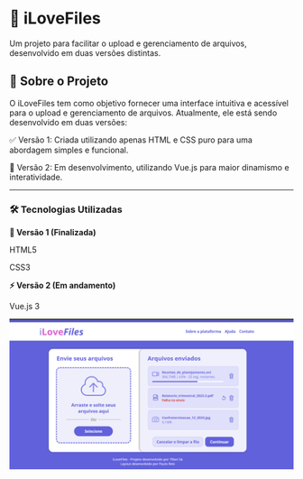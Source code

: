 <h1>💾 iLoveFiles</h1>

Um projeto para facilitar o upload e gerenciamento de arquivos, desenvolvido em duas versões distintas.

<h2>📌 Sobre o Projeto</h2>

O iLoveFiles tem como objetivo fornecer uma interface intuitiva e acessível para o upload e gerenciamento de arquivos. Atualmente, ele está sendo desenvolvido em duas versões:

✅ Versão 1: Criada utilizando apenas HTML e CSS puro para uma abordagem simples e funcional.

🚀 Versão 2: Em desenvolvimento, utilizando Vue.js para maior dinamismo e interatividade.
<hr>

<h3>🛠️ Tecnologias Utilizadas</h3>

**🎨 Versão 1 (Finalizada)**

HTML5

CSS3


**⚡ Versão 2 (Em andamento)**

Vue.js 3

![Preview iLoveFiles](./preview/image.png)
